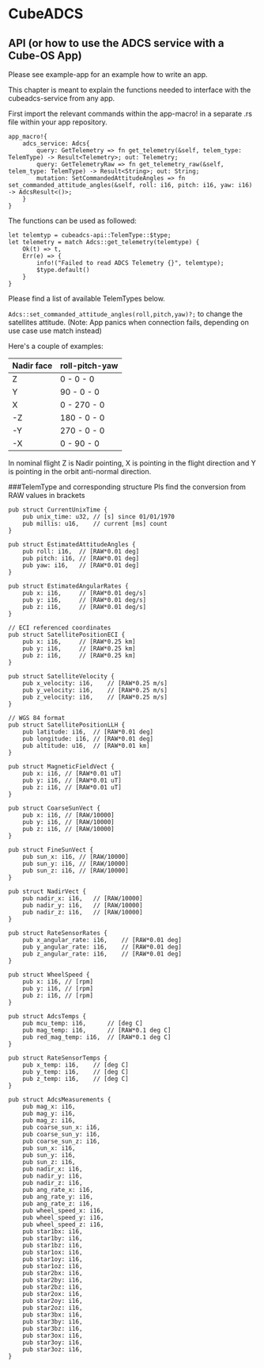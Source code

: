 <!-- README -->

# CubeADCS

## API (or how to use the ADCS service with a Cube-OS App)

Please see example-app for an example how to write an app.

This chapter is meant to explain the functions needed to interface with the cubeadcs-service from any app.

First import the relevant commands within the app-macro! in a separate .rs file within your app repository.

```
app_macro!{
    adcs_service: Adcs{
        query: GetTelemetry => fn get_telemetry(&self, telem_type: TelemType) -> Result<Telemetry>; out: Telemetry;
        query: GetTelemetryRaw => fn get_telemetry_raw(&self, telem_type: TelemType) -> Result<String>; out: String;
        mutation: SetCommandedAttitudeAngles => fn set_commanded_attitude_angles(&self, roll: i16, pitch: i16, yaw: i16) -> AdcsResult<()>; 
    }
}
```  

The functions can be used as followed:
```
let telemtyp = cubeadcs-api::TelemType::$type;
let telemetry = match Adcs::get_telemetry(telemtype) {
    Ok(t) => t,
    Err(e) => {
        info!("Failed to read ADCS Telemetry {}", telemtype);
        $type.default()
    }
}
```
Please find a list of available TelemTypes below.

`Adcs::set_commanded_attitude_angles(roll,pitch,yaw)?;`
to change the satellites attitude. (Note: App panics when connection fails, depending on use case use match instead)

Here's a couple of examples:

| Nadir face| roll-pitch-yaw|
|-----------|---------------|
| Z         | 0 - 0 - 0     |
| Y         | 90 - 0 - 0    |
| X         | 0 - 270 - 0   |
| -Z        | 180 - 0 - 0   |
| -Y        | 270 - 0 - 0   |
| -X        | 0 - 90 - 0    |

In nominal flight Z is Nadir pointing, X is pointing in the flight direction and Y is pointing in the orbit anti-normal direction.


###TelemType and corresponding structure
Pls find the conversion from RAW values in brackets
```
pub struct CurrentUnixTime {
    pub unix_time: u32, // [s] since 01/01/1970
    pub millis: u16,    // current [ms] count
}

pub struct EstimatedAttitudeAngles {
    pub roll: i16,  // [RAW*0.01 deg]
    pub pitch: i16, // [RAW*0.01 deg]
    pub yaw: i16,   // [RAW*0.01 deg]
}

pub struct EstimatedAngularRates {
    pub x: i16,     // [RAW*0.01 deg/s]
    pub y: i16,     // [RAW*0.01 deg/s]
    pub z: i16,     // [RAW*0.01 deg/s]
}

// ECI referenced coordinates
pub struct SatellitePositionECI {
    pub x: i16,     // [RAW*0.25 km]
    pub y: i16,     // [RAW*0.25 km]
    pub z: i16,     // [RAW*0.25 km]
}

pub struct SatelliteVelocity {
    pub x_velocity: i16,    // [RAW*0.25 m/s]
    pub y_velocity: i16,    // [RAW*0.25 m/s]
    pub z_velocity: i16,    // [RAW*0.25 m/s]
}

// WGS 84 format
pub struct SatellitePositionLLH {
    pub latitude: i16,  // [RAW*0.01 deg]
    pub longitude: i16, // [RAW*0.01 deg]
    pub altitude: u16,  // [RAW*0.01 km]
}

pub struct MagneticFieldVect {
    pub x: i16, // [RAW*0.01 uT]
    pub y: i16, // [RAW*0.01 uT]
    pub z: i16, // [RAW*0.01 uT]
}

pub struct CoarseSunVect {
    pub x: i16, // [RAW/10000]
    pub y: i16, // [RAW/10000]
    pub z: i16, // [RAW/10000]
}

pub struct FineSunVect {
    pub sun_x: i16, // [RAW/10000]
    pub sun_y: i16, // [RAW/10000]
    pub sun_z: i16, // [RAW/10000]
}

pub struct NadirVect {
    pub nadir_x: i16,   // [RAW/10000]
    pub nadir_y: i16,   // [RAW/10000]
    pub nadir_z: i16,   // [RAW/10000]
}

pub struct RateSensorRates {
    pub x_angular_rate: i16,    // [RAW*0.01 deg]
    pub y_angular_rate: i16,    // [RAW*0.01 deg]
    pub z_angular_rate: i16,    // [RAW*0.01 deg]
}

pub struct WheelSpeed {
    pub x: i16, // [rpm]
    pub y: i16, // [rpm]
    pub z: i16, // [rpm]
}

pub struct AdcsTemps {
    pub mcu_temp: i16,      // [deg C]
    pub mag_temp: i16,      // [RAW*0.1 deg C]
    pub red_mag_temp: i16,  // [RAW*0.1 deg C]
}

pub struct RateSensorTemps {
    pub x_temp: i16,    // [deg C]
    pub y_temp: i16,    // [deg C]
    pub z_temp: i16,    // [deg C]
}

pub struct AdcsMeasurements {
    pub mag_x: i16,
    pub mag_y: i16,
    pub mag_z: i16,
    pub coarse_sun_x: i16,
    pub coarse_sun_y: i16,
    pub coarse_sun_z: i16,
    pub sun_x: i16,
    pub sun_y: i16,
    pub sun_z: i16,
    pub nadir_x: i16,
    pub nadir_y: i16,
    pub nadir_z: i16,
    pub ang_rate_x: i16,
    pub ang_rate_y: i16,
    pub ang_rate_z: i16,
    pub wheel_speed_x: i16,
    pub wheel_speed_y: i16,
    pub wheel_speed_z: i16,
    pub star1bx: i16,
    pub star1by: i16,
    pub star1bz: i16,
    pub star1ox: i16,
    pub star1oy: i16,
    pub star1oz: i16,
    pub star2bx: i16,
    pub star2by: i16,
    pub star2bz: i16,
    pub star2ox: i16,
    pub star2oy: i16,
    pub star2oz: i16,
    pub star3bx: i16,
    pub star3by: i16,
    pub star3bz: i16,
    pub star3ox: i16,
    pub star3oy: i16,
    pub star3oz: i16,
}
```
